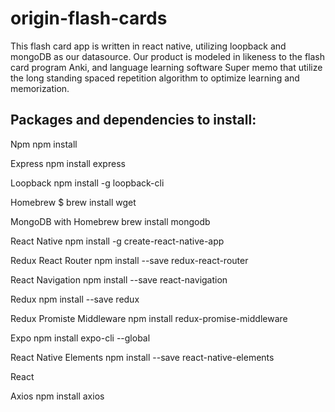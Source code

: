 # origin-flash-cards

This flash card app is written in react native, utilizing loopback and mongoDB as our datasource. 
Our product is modeled in likeness to the flash card program Anki, and language learning software Super memo that utilize
the long standing spaced repetition algorithm to optimize learning and memorization.

Packages and dependencies to install:
------------------------------------
Npm 
npm install

Express
npm install express

Loopback
npm install -g loopback-cli

Homebrew
$ brew install wget

MongoDB with Homebrew
brew install mongodb

React Native
npm install -g create-react-native-app

Redux React Router
npm install --save redux-react-router

React Navigation
npm install --save react-navigation

Redux
npm install --save redux

Redux Promiste Middleware
npm install redux-promise-middleware

Expo
npm install expo-cli --global

React Native Elements
npm install --save react-native-elements

React

Axios
npm install axios

